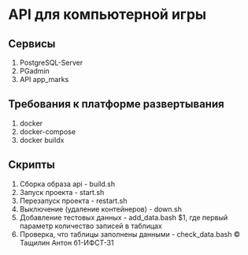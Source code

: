 # API для компьютерной игры
## Сервисы
1. PostgreSQL-Server
2. PGadmin
3. API app_marks
## Требования к платформе развертывания
   1. docker
   2. docker-compose
   3. docker buildx
## Скрипты 
1. Сборка образа api - build.sh
2. Запуск проекта - start.sh
3. Перезапуск проекта - restart.sh 
4. Выключение (удаление контейнеров) - down.sh
5. Добавление тестовых данных - add_data.bash $1, где первый 
параметр количество записей в таблицах
6. Проверка, что таблицы заполнены данными - check_data.bash
&#169; Тащилин Антон б1-ИФСТ-31